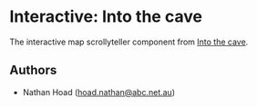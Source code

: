 # Interactive: Into the cave

The interactive map scrollyteller component from [Into the cave](http://www.abc.net.au/news/2018-07-13/thai-cave-rescue-tham-luang-extreme-challenges/9985286).

## Authors

- Nathan Hoad ([hoad.nathan@abc.net.au](mailto:hoad.nathan@abc.net.au))
